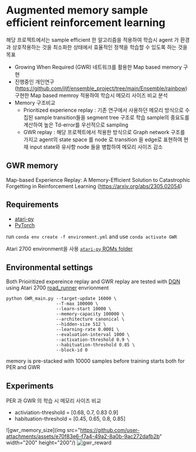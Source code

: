 # Augmented memory sample efficient reinforcement learning
해당 프로젝트에서는 sample efficient 한 알고리즘을 적용하여 학습시 agent 가 환경과 상호작용하는 것을 최소화한 상태에서 효율적인 정책을 학습할 수 있도록 하는 것을 목표
- Growing When Required (GWR) 네트워크를 활용한 Map based memory 구현
- 진행중인 개인연구(https://github.com/iljf/ensemble_project/tree/main/Ensemble/rainbow) 구현한 Map based memroy 적용하여 학습시 메모리 사이즈 비교 분석
- Memory 구조비교
  - Prioritized experience replay : 기존 연구에서 사용하던 메모리 방식으로 수집된 sample transition들을 segment tree 구조로 학습 sample의 중요도를 계산하여 높은 Td-error를 우선적으로 sampling
  - GWR replay : 해당 프로젝트에서 적용한 방식으로 Graph network 구조를 가지고 agent의 state space 를 node 로 transition 을 edge로 표현하여 현재 input state와 유사항 node 들을 병합하여 메모리 사이즈 감소

## GWR memory
Map-based Experience Replay: A Memory-Efficient Solution to Catastrophic Forgetting in Reinforcement Learning (https://arxiv.org/abs/2305.02054)

## Requirements
- [atari-py](https://github.com/openai/atari-py)
- [PyTorch](http://pytorch.org/)

run `conda env create -f environment.yml` and use `conda activate GWR`
  
Atari 2700 environment을 사용 [`atari-py` ROMs folder](https://github.com/openai/atari-py/tree/master/atari_py/atari_roms)

## Environmental settings
Both Prioiritized expereince replay and GWR replay are tested with [DQN](https://arxiv.org/abs/1312.5602) using Atari 2700 [road_runner](https://ale.farama.org/environments/road_runner/) envrionment


```
python GWR_main.py --target-update 16000 \
                   --T-max 100000 \
                   --learn-start 10000 \
                   --memory-capacity 100000 \
                   --architecture canonical \
                   --hidden-size 512 \
                   --learning-rate 0.0001 \
                   --evaluation-interval 1000 \
                   --activation-threshold 0.9 \
                   --habituation-threshold 0.85 \
                   --block-id 0
```

memory is pre-stacked with 10000 samples before training starts both for PER and GWR

## Experiments
  
PER 과 GWR 의 학습 시 메모리 사이즈 비교
- activiation-threshold = [0.68, 0.7, 0.83 0.9]
- habituation-threshold = [0.45, 0.65, 0.8, 0.85]

![gwr_memory_size](img src="https://github.com/user-attachments/assets/e70f83e6-f7a4-49a2-8a0b-9ac272dafb2b" width="200" height="200"/)
![gwr_reward](https://github.com/user-attachments/assets/5e6f728d-873b-482e-9a6d-9948796d9438)
